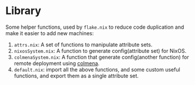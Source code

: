 # Library

Some helper functions, used by `flake.nix` to reduce code duplication and make it easier to add new
machines:

1. `attrs.nix`: A set of functions to manipulate attribute sets.
2. `nixosSystem.nix`: A function to generate config(attribute set) for NixOS.
3. `colmenaSystem.nix`: A function that generate config(another function) for remote deployment
   using [colmena](https://github.com/zhaofengli/colmena).
4. `default.nix`: import all the above functions, and some custom useful functions, and export them
   as a single attribute set.
